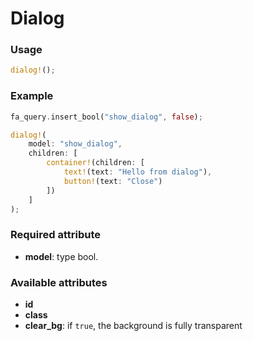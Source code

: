 # Dialog

### Usage
```rust
dialog!();
```

### Example
```rust
fa_query.insert_bool("show_dialog", false);

dialog!(
    model: "show_dialog",
    children: [
        container!(children: [
            text!(text: "Hello from dialog"),
            button!(text: "Close")
        ])
    ]
);
```

### Required attribute
- **model**: type bool.

### Available attributes
- **id**
- **class**
- **clear_bg**: if `true`, the background is fully transparent
